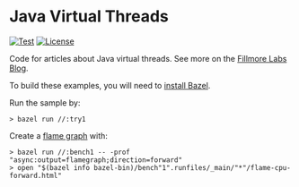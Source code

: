 # Java Virtual Threads

[![Test](https://github.com/fillmore-labs/blog-javavirtualthreads/actions/workflows/test.yml/badge.svg?branch=main)](https://github.com/fillmore-labs/blog-javavirtualthreads/actions/workflows/test.yml)
[![License](https://img.shields.io/github/license/fillmore-labs/blog-javavirtualthreads)](https://www.apache.org/licenses/LICENSE-2.0)

Code for articles about Java virtual threads. See more on the
[Fillmore Labs Blog](https://blog.fillmore-labs.com/posts/javavirtualthreads-1/).

To build these examples, you will need to [install Bazel](http://bazel.io/docs/install.html).

Run the sample by:

```shell
> bazel run //:try1
```

Create a [flame graph](https://brendangregg.com/flamegraphs.html) with:

```shell
> bazel run //:bench1 -- -prof "async:output=flamegraph;direction=forward"
> open "$(bazel info bazel-bin)/bench"1".runfiles/_main/"*"/flame-cpu-forward.html"
```
